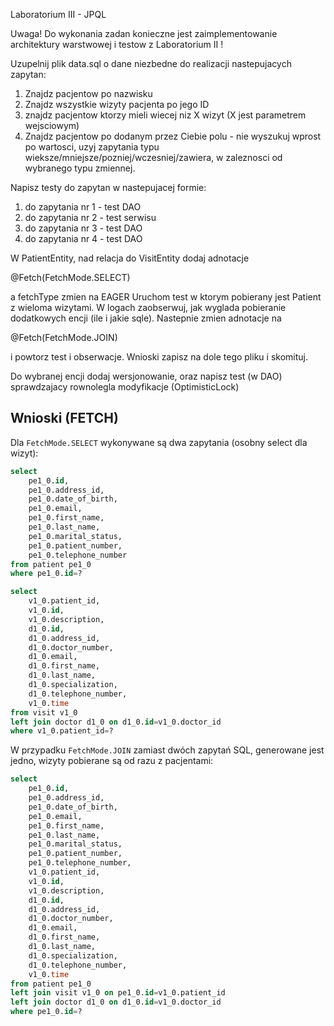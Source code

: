 ﻿Laboratorium III - JPQL

Uwaga! Do wykonania zadan konieczne jest zaimplementowanie architektury warstwowej i testow z Laboratorium II !

Uzupelnij plik data.sql o dane niezbedne do realizacji nastepujacych zapytan:
1. Znajdz pacjentow po nazwisku
2. Znajdz wszystkie wizyty pacjenta po jego ID
3. znajdz pacjentow ktorzy mieli wiecej niz X wizyt (X jest parametrem wejsciowym)
4. Znajdz pacjentow po dodanym przez Ciebie polu - nie wyszukuj wprost po wartosci, uzyj zapytania typu wieksze/mniejsze/pozniej/wczesniej/zawiera, w zaleznosci od wybranego typu zmiennej.

Napisz testy do zapytan w nastepujacej formie:
1. do zapytania nr 1  - test DAO
2. do zapytania nr 2 - test serwisu
3. do zapytania nr 3 - test DAO
4. do zapytania nr 4 - test DAO

W PatientEntity, nad relacja do VisitEntity dodaj adnotacje

@Fetch(FetchMode.SELECT)

a fetchType zmien na EAGER
Uruchom test w ktorym pobierany jest Patient z wieloma wizytami. W logach zaobserwuj, jak wyglada pobieranie dodatkowych encji (ile i jakie sqle).
Nastepnie zmien adnotacje na

@Fetch(FetchMode.JOIN)

i powtorz test i obserwacje. Wnioski zapisz na dole tego pliku i skomituj.

Do wybranej encji dodaj wersjonowanie, oraz napisz test (w DAO) sprawdzajacy rownolegla modyfikacje (OptimisticLock)

## Wnioski (FETCH)

Dla `FetchMode.SELECT` wykonywane są dwa zapytania (osobny select dla wizyt):
```sql
select 
    pe1_0.id,
    pe1_0.address_id,
    pe1_0.date_of_birth,
    pe1_0.email,
    pe1_0.first_name,
    pe1_0.last_name,
    pe1_0.marital_status,
    pe1_0.patient_number,
    pe1_0.telephone_number 
from patient pe1_0 
where pe1_0.id=?
```

```sql
select 
    v1_0.patient_id,
    v1_0.id,
    v1_0.description,
    d1_0.id,
    d1_0.address_id,
    d1_0.doctor_number,
    d1_0.email,
    d1_0.first_name,
    d1_0.last_name,
    d1_0.specialization,
    d1_0.telephone_number,
    v1_0.time 
from visit v1_0 
left join doctor d1_0 on d1_0.id=v1_0.doctor_id 
where v1_0.patient_id=?
```

W przypadku `FetchMode.JOIN` zamiast dwóch zapytań SQL, generowane jest jedno, wizyty pobierane są od razu z pacjentami:
```sql
select 
    pe1_0.id,
    pe1_0.address_id,
    pe1_0.date_of_birth,
    pe1_0.email,
    pe1_0.first_name,
    pe1_0.last_name,
    pe1_0.marital_status,
    pe1_0.patient_number,
    pe1_0.telephone_number,
    v1_0.patient_id,
    v1_0.id,
    v1_0.description,
    d1_0.id,
    d1_0.address_id,
    d1_0.doctor_number,
    d1_0.email,
    d1_0.first_name,
    d1_0.last_name,
    d1_0.specialization,
    d1_0.telephone_number,
    v1_0.time 
from patient pe1_0 
left join visit v1_0 on pe1_0.id=v1_0.patient_id 
left join doctor d1_0 on d1_0.id=v1_0.doctor_id 
where pe1_0.id=?
```